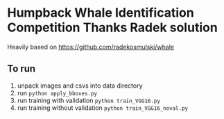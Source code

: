 # Humpback Whale Identification Competition Thanks Radek solution

Heavily based on https://github.com/radekosmulski/whale

## To run

1. unpack images and csvs into data directory
2. run ```python apply_bboxes.py```
3. run training with validation ```python train_VGG16.py```
4. run training without validation  ```python train_VGG16_noval.py```
